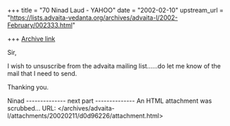 +++
title = "70 Ninad Laud - YAHOO"
date = "2002-02-10"
upstream_url = "https://lists.advaita-vedanta.org/archives/advaita-l/2002-February/002333.html"

+++
[Archive link](https://lists.advaita-vedanta.org/archives/advaita-l/2002-February/002333.html)

Sir,

I wish to unsuscribe from the advaita mailing list......do let me know of the mail that I need to send.

Thanking you.

Ninad
-------------- next part --------------
An HTML attachment was scrubbed...
URL: </archives/advaita-l/attachments/20020211/d0d96226/attachment.html>

